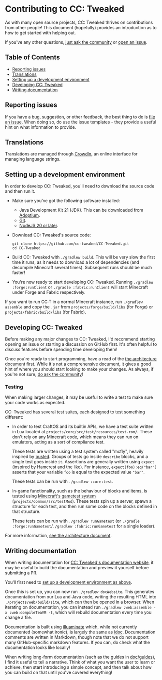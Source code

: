<!--
SPDX-FileCopyrightText: 2020 The CC: Tweaked Developers

SPDX-License-Identifier: MPL-2.0
-->

# Contributing to CC: Tweaked
As with many open source projects, CC: Tweaked thrives on contributions from other people! This document (hopefully)
provides an introduction as to how to get started with helping out.

If you've any other questions, [just ask the community][community] or [open an issue][new-issue].

## Table of Contents
 - [Reporting issues](#reporting-issues)
 - [Translations](#translations)
 - [Setting up a development environment](#setting-up-a-development-environment)
 - [Developing CC: Tweaked](#developing-cc-tweaked)
 - [Writing documentation](#writing-documentation)

## Reporting issues
If you have a bug, suggestion, or other feedback, the best thing to do is [file an issue][new-issue]. When doing so, do
use the issue templates - they provide a useful hint on what information to provide.

## Translations
Translations are managed through [CrowdIn], an online interface for managing language strings.

## Setting up a development environment
In order to develop CC: Tweaked, you'll need to download the source code and then run it.

 - Make sure you've got the following software installed:
   - Java Development Kit 21 (JDK). This can be downloaded from [Adoptium].
   - [Git](https://git-scm.com/).
   - [NodeJS 20 or later][node].

 - Download CC: Tweaked's source code:
   ```
   git clone https://github.com/cc-tweaked/CC-Tweaked.git
   cd CC-Tweaked
   ```

 - Build CC: Tweaked with `./gradlew build`. This will be very slow the first time it runs, as it needs to download a
   lot of dependencies (and decompile Minecraft several times). Subsequent runs should be much faster!

 - You're now ready to start developing CC: Tweaked. Running `./gradlew :forge:runClient` or
   `./gradle :fabric:runClient` will start Minecraft under Forge and Fabric respectively.

If you want to run CC:T in a normal Minecraft instance, run `./gradlew assemble` and copy the `.jar` from
`projects/forge/build/libs` (for Forge) or `projects/fabric/build/libs` (for Fabric).

## Developing CC: Tweaked
Before making any major changes to CC: Tweaked, I'd recommend starting opening an issue or starting a discussion on
GitHub first. It's often helpful to discuss features before spending time developing them!

Once you're ready to start programming, have a read of the [the architecture document][architecture] first. While it's
not a comprehensive document, it gives a good hint of where you should start looking to make your changes. As always, if
you're not sure, [do ask the community][community]!

### Testing
When making larger changes, it may be useful to write a test to make sure your code works as expected.

CC: Tweaked has several test suites, each designed to test something different:

 - In order to test CraftOS and its builtin APIs, we have a test suite written in Lua located at
   `projects/core/src/test/resources/test-rom/`. These don't rely on any Minecraft code, which means they can run on
   emulators, acting as a sort of compliance test.

   These tests are written using a test system called "mcfly", heavily inspired by [busted]. Groups of tests go inside
   `describe` blocks, and a single test goes inside `it`. Assertions are generally written using `expect` (inspired by
   Hamcrest and the like). For instance, `expect(foo):eq("bar")` asserts that your variable `foo` is equal to the
   expected value `"bar"`.

   These tests can be run with `./gradlew :core:test`.

 - In-game functionality, such as the behaviour of blocks and items, is tested using [Minecraft's gametest
   system][mc-test] (`projects/common/src/testMod`). These tests spin up a server, spawn a structure for each test, and
   then run some code on the blocks defined in that structure.

   These tests can be run with `./gradlew runGametest` (or `./gradle :forge:runGametest`/`./gradlew :fabric:runGametest`
   for a single loader).

For more information, [see the architecture document][architecture].

## Writing documentation
When writing documentation for [CC: Tweaked's documentation website][docs], it may be useful to build the documentation
and preview it yourself before submitting a PR.

You'll first need to [set up a development environment as above](#setting-up-a-development-environment).

Once this is set up, you can now run `./gradlew docWebsite`. This generates documentation from our Lua and Java code,
writing the resulting HTML into `./projects/web/build/site`, which can then be opened in a browser. When iterating on
documentation, you can instead run `./gradlew :web:assemble -x :web:compileTeaVM -t`, which will rebuild documentation
every time you change a file.

Documentation is built using [illuaminate] which, while not currently documented (somewhat ironic), is largely the same
as [ldoc][ldoc]. Documentation comments are written in Markdown, though note that we do not support many GitHub-specific
markdown features. If you can, do check what the documentation looks like locally!

When writing long-form documentation (such as the guides in [doc/guides](doc/guides)), I find it useful to tell a
narrative. Think of what you want the user to learn or achieve, then start introducing a simple concept, and then talk
about how you can build on that until you've covered everything!

[new-issue]: https://github.com/cc-tweaked/CC-Tweaked/issues/new/choose "Create a new issue"
[community]: README.md#community "Get in touch with the community."
[Adoptium]: https://adoptium.net/temurin/releases?version=17 "Download OpenJDK 17"
[illuaminate]: https://github.com/SquidDev/illuaminate/ "Illuaminate on GitHub"
[docs]: https://tweaked.cc/ "CC: Tweaked documentation"
[ldoc]: http://stevedonovan.github.io/ldoc/ "ldoc, a Lua documentation generator."
[mc-test]: https://www.youtube.com/watch?v=vXaWOJTCYNg
[busted]: https://github.com/Olivine-Labs/busted "busted: Elegant Lua unit testing."
[node]: https://nodejs.org/en/ "Node.js"
[architecture]: projects/ARCHITECTURE.md
[Crowdin]: https://crowdin.com/project/cc-tweaked/
